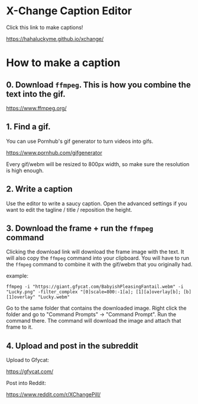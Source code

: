 # X-Change Caption Editor

Click this link to make captions!

https://hahaluckyme.github.io/xchange/

# How to make a caption
## 0. Download `ffmpeg`. This is how you combine the text into the gif.

https://www.ffmpeg.org/

## 1. Find a gif.

You can use Pornhub's gif generator to turn videos into gifs.

https://www.pornhub.com/gifgenerator

Every gif/webm will be resized to 800px width, so make sure the resolution is high enough.

## 2. Write a caption

Use the editor to write a saucy caption. Open the advanced settings if you want to edit the tagline / title / reposition the height.

## 3. Download the frame + run the `ffmpeg` command

Clicking the download link will download the frame image with the text. It will also copy the `ffmpeg` command into your clipboard. You will have to run the `ffmpeg` command to combine it with the gif/webm that you originally had.

example:
```
ffmpeg -i "https://giant.gfycat.com/BabyishPleasingFantail.webm" -i "Lucky.png" -filter_complex "[0]scale=800:-1[a]; [1][a]overlay[b]; [b][1]overlay" "Lucky.webm"
```

Go to the same folder that contains the downloaded image. Right click the folder and go to "Command Prompts" -> "Command Prompt". Run the command there. The command will download the image and attach that frame to it.

## 4. Upload and post in the subreddit
Upload to Gfycat:

https://gfycat.com/

Post into Reddit:

https://www.reddit.com/r/XChangePill/

